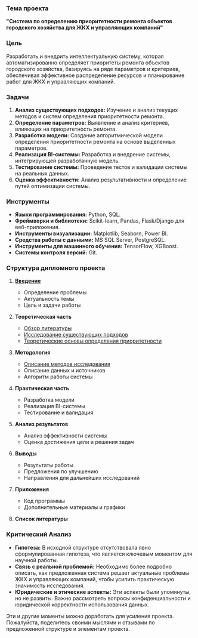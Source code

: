 ### Тема проекта
**"Система по определению приоритетности ремонта объектов городского хозяйства для ЖКХ и управляющих компаний"**

### Цель
Разработать и внедрить интеллектуальную систему, которая автоматизированно определяет приоритеты ремонта объектов городского хозяйства, базируясь на ряде параметров и критериев, обеспечивая эффективное распределение ресурсов и планирование работ для ЖКХ и управляющих компаний.

### Задачи
1. **Анализ существующих подходов:** Изучение и анализ текущих методов и систем определения приоритетности ремонта.
2. **Определение параметров:** Выявление и анализ критериев, влияющих на приоритетность ремонта.
3. **Разработка модели:** Создание алгоритмической модели определения приоритетности ремонта на основе выделенных параметров.
4. **Реализация BI-системы:** Разработка и внедрение системы, интегрирующей разработанную модель.
5. **Тестирование системы:** Проведение тестов и валидации системы на реальных данных.
6. **Оценка эффективности:** Анализ результативности и определение путей оптимизации системы.

### Инструменты
- **Языки программирования:** Python, SQL.
- **Фреймворки и библиотеки:** Scikit-learn, Pandas, Flask/Django для веб-приложения.
- **Инструменты визуализации:** Matplotlib, Seaborn, Power BI.
- **Средства работы с данными:** MS SQL Server, PostgreSQL.
- **Инструменты для машинного обучения:** TensorFlow, XGBoost.
- **Системы контроля версий:** Git.

### Структура дипломного проекта
1. [**Введение**](https://github.com/avdeevart/Diploma_Project/blob/main/Content/001_Intro.md)
    - Определение проблемы
    - Актуальность темы
    - Цель и задачи работы

2. **Теоретическая часть**
    - [Обзор литературы](https://github.com/avdeevart/Diploma_Project/blob/main/Content/TM_Moscow.pdf)
    - [Исследование существующих подходов](https://github.com/avdeevart/Diploma_Project/blob/main/Content/002_2_A%20study%20of%20existing%20approaches.md)
    - [Теоретические основы определения приоритетности](https://github.com/avdeevart/Diploma_Project/blob/main/Content/002_3_Theoretical%20basis%20for%20prioritization.md)

3. **Методология**
    - [Описание методов исследования](https://github.com/avdeevart/Diploma_Project/blob/main/Content/003_1_Description%20of%20research%20methods.md)
    - Описание данных и источников
    - Алгоритм работы системы

4. **Практическая часть**
    - Разработка модели
    - Реализация BI-системы
    - Тестирование и валидация

5. **Анализ результатов**
    - Анализ эффективности системы
    - Оценка достижения цели и решения задач

6. **Выводы**
    - Результаты работы
    - Предложения по улучшению
    - Направления для дальнейших исследований

7. **Приложения**
    - Код программы
    - Дополнительные материалы и графики

8. **Список литературы**

### Критический Анализ
- **Гипотеза:** В исходной структуре отсутствовала явно сформулированная гипотеза, что является ключевым моментом для научной работы.
- **Связь с реальной проблемой:** Необходимо более подробно описать, как предложенная система решает актуальные проблемы ЖКХ и управляющих компаний, чтобы усилить практическую значимость исследования.
- **Юридические и этические аспекты:** Эти аспекты были упомянуты, но не развиты. Важно рассмотреть вопросы конфиденциальности и юридической корректности использования данных.

Эти и другие моменты можно доработать для усиления проекта. Пожалуйста, поделитесь своими мыслями и отзывами по предложенной структуре и элементам проекта.
